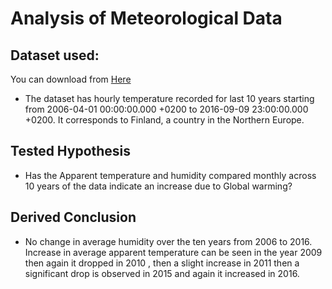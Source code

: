 # Analysis of Meteorological Data

## Dataset used:
You can download from <a href="https://www.kaggle.com/muthuj7/weather-dataset">Here</a>
- The dataset has hourly temperature recorded for last 10 years starting from 2006-04-01 00:00:00.000 +0200 to 2016-09-09 23:00:00.000 +0200. It corresponds to Finland, a country in the Northern Europe.

## Tested Hypothesis
- Has the Apparent temperature and humidity compared monthly across 10 years of the data indicate an increase due to Global warming?

## Derived Conclusion
- No change in average humidity over the ten years from 2006 to 2016. Increase in average apparent temperature can be seen in the year 2009 then again it dropped in 2010 , then a slight increase in 2011 then a significant drop is observed in 2015 and again it increased in 2016.
